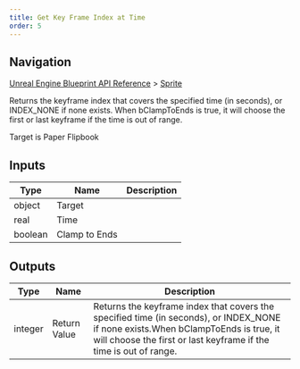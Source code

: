 ```yaml
---
title: Get Key Frame Index at Time
order: 5
---
```

## Navigation

[Unreal Engine Blueprint API Reference](https://dev.epicgames.com/documentation/en-us/unreal-engine/BlueprintAPI) > [Sprite](https://dev.epicgames.com/documentation/en-us/unreal-engine/BlueprintAPI/Sprite)

Returns the keyframe index that covers the specified time (in seconds), or INDEX_NONE if none exists.
When bClampToEnds is true, it will choose the first or last keyframe if the time is out of range.

Target is Paper Flipbook

## Inputs

| Type | Name | Description |
| --- | --- | --- |
| object | Target |  |
| real | Time |  |
| boolean | Clamp to Ends |  |

## Outputs

| Type | Name | Description |
| --- | --- | --- |
| integer | Return Value | Returns the keyframe index that covers the specified time (in seconds), or INDEX_NONE if none exists.When bClampToEnds is true, it will choose the first or last keyframe if the time is out of range. |
